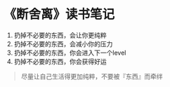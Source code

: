# 《断舍离》读书笔记

1. 扔掉不必要的东西，会让你更纯粹
1. 扔掉不必要的东西，会减小你的压力
1. 扔掉不必要的东西，你会进入下一个level
1. 扔掉不必要的东西，你会获得好运

> 尽量让自己生活得更加纯粹，不要被『东西』而牵绊
